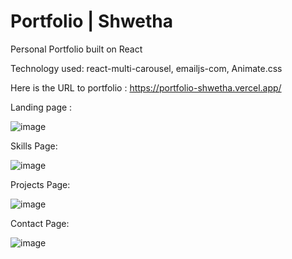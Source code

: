 # Portfolio | Shwetha

Personal Portfolio built on React

Technology used: react-multi-carousel, emailjs-com, Animate.css

Here is the URL to portfolio :  https://portfolio-shwetha.vercel.app/

Landing page : 

![image](https://user-images.githubusercontent.com/107784718/186601393-f2bd5573-cdec-4193-a110-2e8818e8f713.png)

Skills Page:

![image](https://user-images.githubusercontent.com/107784718/186601569-6f081dcd-ca78-4946-8494-3edd1586f4c6.png)

Projects Page:

![image](https://user-images.githubusercontent.com/107784718/186601754-8812a0f1-734a-415e-a828-427885c0124a.png)

Contact Page:

![image](https://user-images.githubusercontent.com/107784718/180937945-06716ef4-3108-47d3-b0d6-16be3db74e0a.png)
